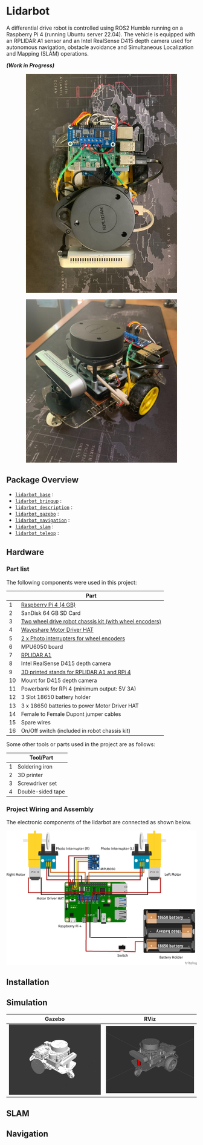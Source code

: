 # Lidarbot

A differential drive robot is controlled using ROS2 Humble running on a Raspberry Pi 4 (running Ubuntu server 22.04). The vehicle is equipped with an RPLIDAR A1 sensor and an Intel RealSense D415 depth camera used for autonomous navigation, obstacle avoidance and Simultaneous Localization and Mapping (SLAM) operations. 

***(Work in Progress)***

<p align='center'>
  <img title='Top View' src=docs/images/top_view.jpg width="400">
</p>

<p align="center">
  <img title='Side View' src=docs/images/side_view.jpg width="400">
</p>

## Package Overview
- [`lidarbot_base`](./lidarbot_base/) :
- [`lidarbot_bringup`](./lidarbot_bringup/) :
- [`lidarbot_description`](./lidarbot_description/) :
- [`lidarbot_gazebo`](./lidarbot_gazebo/) :
- [`lidarbot_navigation`](./lidarbot_navigation/) :
- [`lidarbot_slam`](./lidarbot_slam/) :
- [`lidarbot_teleop`](./lidarbot_teleop/) :

## Hardware
### Part list
The following components were used in this project:

| | Part |
| --| --|
|1| [Raspberry Pi 4 (4 GB)](https://www.raspberrypi.com/products/raspberry-pi-4-model-b/)|
|2| SanDisk 64 GB SD Card|
|3| [Two wheel drive robot chassis kit (with wheel encoders)](https://www.amazon.com/perseids-Chassis-Encoder-Wheels-Battery/dp/B07DNYQ3PX/ref=sr_1_9?crid=3T8FVRRMPFCIX&keywords=two+wheeled+drive+robot+chassis&qid=1674141374&sprefix=two+wheeled+drive+robot+chas%2Caps%2C397&sr=8-9)|
|4| [Waveshare Motor Driver HAT](https://www.waveshare.com/wiki/Motor_Driver_HAT)|
|5| [2 x Photo interrupters for wheel encoders](https://www.aliexpress.com/item/32773600460.html?spm=a2g0o.order_list.order_list_main.5.21ef1802uhtGk4)|
|6| MPU6050 board|
|7| [RPLIDAR A1](https://www.slamtec.com/en/Lidar/A1)|
|8| Intel RealSense D415 depth camera|
|9| [3D printed stands for RPLIDAR A1 and RPi 4](https://www.thingiverse.com/thing:3970110)|
|10| Mount for D415 depth camera|
|11| Powerbank for RPi 4 (minimum output: 5V 3A)|
|12| 3 Slot 18650 battery holder|
|13| 3 x 18650 batteries to power Motor Driver HAT|
|14| Female to Female Dupont jumper cables|
|15| Spare wires|
|16| On/Off switch (included in robot chassis kit)|

Some other tools or parts used in the project are as follows:

| | Tool/Part |
| --| --|
|1| Soldering iron|
|2| 3D printer|
|3| Screwdriver set|
|4| Double-sided tape|

### Project Wiring and Assembly

The electronic components of the lidarbot are connected as shown below.

<p align="center">
  <img title='Wiring diagram' src=docs/images/lidarbot_wiring.png width="800">
</p>

## Installation

## Simulation

| Gazebo | RViz |
| :------: | :----: |
| <img title='Lidarbot Gazebo' src=docs/images/lidarbot_gazebo.jpg width=400>| <img title=' Lidarbot RViz' src='docs/images/lidarbot_rviz.png' width=400> |

## SLAM

## Navigation

